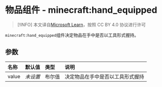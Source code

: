 # 物品组件 - minecraft:hand_equipped
> [!INFO]
> 本文译自[Microsoft Learn](https://learn.microsoft.com/en-us/minecraft/creator/)，按照 CC BY 4.0 协议进行许可

    
`minecraft:hand_equipped`组件决定物品在手中是否以工具形式握持。

## 参数

| 名称 | 默认值 | 类型 | 说明  |
|:----------|:----------|:----------|:----------|
| value | *未设置* | 布尔值 | 决定物品在手中是否以工具形式握持 |
